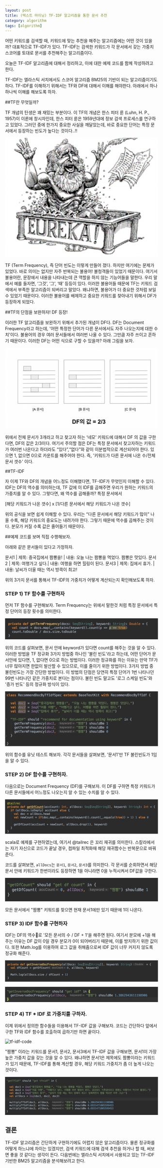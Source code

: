 ```yaml
---
layout: post
title: (텍스트 마이닝) TF-IDF 알고리즘을 통한 문서 추천
category: algorithm
tags: [algorithm]
---
```


어떤 키워드를 검색할 때, 키워드에 맞는 추천을 해주는 알고리즘에는 어떤 것이 있을까? 대표적으로 TF-IDF가 있다.
TF-IDF는 검색한 키워드가 각 문서에서 갖는 가중치 스코어를 토대로 문서를 추천해주는 알고리즘이다.

오늘은 TF-IDF 알고리즘에 대해서 정리하고, 이에 대한 예제 코드를 함께 작성하려고 한다.

 TF-IDF는 엘라스틱 서치에서도 스코어 알고리즘 BM25의 기반이 되는 알고리즘이기도 하다.
TF-IDF를 이해하기 위해서는 TF와 DF에 대해서 이해를 해야한다. 아래에서 하나하나씩 이해를 해보도록 하자.

##TF란 무엇일까?

TF 개념의 탄생은 꽤 재밌는 부분이다. 이 TF의 개념은 한스 피터 룬 (Luhn, H. P., 1957)이 이론에 창시자인데,
한스 피터 룬은 1959년대에 정보 검색 프로세스를 연구하고 있었다. 그러던 중에 한가지 중요한 사실을 깨달았는데,
바로 중요한 단어는 특정 문서에서 등장하는 빈도가 높다는 것이다..!!

![eureka](https://github.com/heesuk-ahn/heesuk-ahn.github.io/blob/master/assets/images/tf-idf/eureka.png)

TF (Term Frequency), 즉 단어 빈도는 이렇게 만들어 졌다. 하지만 여기에는 문제가 있었다.
바로 의미는 없지만 자주 반복되는 불용어! 불청객들이 있었기 때문이다.
 여기서 불용어란, 문장에서 내용을 나타내는데 큰 역할을 하지 않는 기능어들을 말한다. 우리 말에서 예를 들자면, ‘그것’, ‘그’, ‘때’ 등등이 있다.
이러한 불용어들 때문에 TF는 키워드 검색에서 부족한 알고리즘이 되버리고 말았다. 왜냐하면, 불용어가 더 중요한 것처럼 보일 수 있었기 때문이다.
이러한 불용어를 배제하고 중요한 키워드를 찾아내기 위해서 DF가 등장하게 되었다.

##TF의 단점을 보완하자! DF 등장!

 이러한 TF 알고리즘을 보완하기 위해서 추가된 개념이 DF다. DF는 Document Frequency라고 하는데, '어떤 특정한 단어가 다른 문서에서도 자주 나오는지에 대한 수치'이다.
불용어의 경우 여러 문서들에서 여러번 나올 수 있다. 그만큼 자주 쓰이고 흔하기 때문이다.
이러한 DF는 어떤 식으로 구할 수 있을까? 아래 그림을 보자.

 ![df](https://github.com/heesuk-ahn/heesuk-ahn.github.io/blob/master/assets/images/tf-idf/df.png)

 위에서 전체 문서가 3개라고 하고 찾고자 하는 ‘네모’ 키워드에 대해서 DF 의 값을 구한다면, DF의 값은 2/3이다.
여기서 주의할 점은 DF는 특정 문서에서 찾고자하는 키워드가 여러번 나온다고 하더라도 “있다”,“없다”와 같이 이분법적으로 계산되어야 한다.
있으면 1, 없으면 0으로 카운트를 해주어야 한다. 즉, '키워드가 다른 문서에 나온 수/전체 문서 갯수' 이다.

##TF-IDF

 자 이제 TF와 DF의 개념을 어느정도 이해했다면, TF-IDF가 무엇인지 이해할 수 있다. IDF는 DF의 역수를 의미하는데, TF 값에 이 IDF를 곱해주면
우리가 원하는 키워드의 가중치를 알 수 있다. 그렇다면, 왜 역수를 곱해줄까? 특정 문서에서

[해당 키워드가 나온 갯수] x [1/다른 문서에서 해당 키워드가 나온 갯수]

위의 공식을 보면 쉽게 이해할 수 있다. 우리는 “다른 문서에서 해당 키워드가 많이” 나올 수록, 해당 키워드의 중요도는 내려가야 한다. 그렇기 때문에 역수를 곱해주는 것이다.
분모가 커질 수록 값은 줄어들기 때문이다.

##예제 코드를 보며 직접 수행해보자.

아래와 같은 문서들이 있다고 가정하자.

문서1 | 제목: 중국집에서 짬뽕을! | 내용: 오늘 나는 짬뽕을 먹었다. 짬뽕은 맛있다.
문서2 | 제목: 여행가고 싶다.| 내용: 여행을 하면 힐링이 된다.
문서3 | 제목: 집에서 휴가. | 내용: 날씨가 더울 때는 역시 방콕이 최고!

위의 3가지 문서를 통해서 TF-IDF의 가중치가 어떻게 계산되는지 확인해보도록 하자.

### STEP 1) TF 함수를 구현하자

먼저 TF 함수를 구현해보자. Term Frequency는 위에서 말한것 처럼 특정 문서에서 특정 단어의 등장 횟수를 의미한다.

![tf](https://github.com/heesuk-ahn/heesuk-ahn.github.io/blob/master/assets/images/tf-idf/tf-code.png)

 위의 코드를 살펴보면, 문서 안에 keyword가 있다면 count를 해주는 것을 알 수 있다.
이러한 방법을 TF 정규화 3가지 방법중 하나인 '불린 빈도'라고 하는데, 어떤 단어가 문서안에 있다면, 1, 없다면 0으로 하는 방법이다.
이러한 정규화를 하는 이유는 만약 TF가 너무 많아지면 한없이 발산할 수 있으므로, 이를 줄이기 위한 방법이다.
3가지 방법 중 불린빈도는 가장 간단한 방법이다. 이 방법의 단점은 당연히 특정 단어가 1번 나타나던 99번 나타나던 같은
가중치로 본다는 점이다. 불린 빈도 말고도 '로그 스케일 빈도'와 '증가 빈도' 등의 정규화 방식이 있다.

![tf-test](https://github.com/heesuk-ahn/heesuk-ahn.github.io/blob/master/assets/images/tf-idf/tf-test.png)

위의 함수를 유닛 테스트 해보자. 각각 문서들을 살펴보면, '문서1'만 TF 불린빈도가 1임을 알 수 있다.

### STEP 2) DF 함수를 구현하자.

다음으로는 Document Frequency (DF)를 구해보자. 이 DF를 구하면 특정 키워드가 다른 문서들에서
어느정도 나오는지 알 수 있는 수치를 알 수 있다.

![df-code](https://github.com/heesuk-ahn/heesuk-ahn.github.io/blob/master/assets/images/tf-idf/df-code.png)

scala로 예제를 구현하였는데, 여기서 @tailrec 은 꼬리 재귀를 의미한다. 스칼라에서는 자기 자신으로
코드가 끝날 경우, 컴파일 최적화때 해당 재귀함수는 반복문으로 바꿔준다.

코드를 살펴보면, `allDocs`는 `문서1`, `문서2`, `문서3`를 의미한다. 각 문서를 순회하면서 해당 문서 안에
키워드가 한번이라도 등장하면 1을 아니라면 0을 누적시켜서 DF값을 구한다.

![df-test](https://github.com/heesuk-ahn/heesuk-ahn.github.io/blob/master/assets/images/tf-idf/df-test.png)

모든 문서에서 "짬뽕" 키워드를 찾으면 현재 문서1에만 있기 때문에 1이 나온다.

### STEP 3) IDF 함수를 구현하자

 IDF는 DF의 역수로 '모든 문서의 수 / DF + 1'을 해주면 된다. 여기서 분모에 +1을 해주는 이유는 DF 값이 0일 경우 분모가 0이 되어버리기
때문에, 이를 방지하기 위한 값이다. 또한 Math.log를 이용하여 로그 값을 취해줌으로써 IDF 값이 너무 커지지 않도록 정규화 해준다.

![idf-code](https://github.com/heesuk-ahn/heesuk-ahn.github.io/blob/master/assets/images/tf-idf/idf-code.png)

![idf-test](https://github.com/heesuk-ahn/heesuk-ahn.github.io/blob/master/assets/images/tf-idf/idf-test.png)

### STEP 4) TF * IDF 로 가중치를 구하자.

 이제 위에서 정의한 함수들을 이용해서 TF-IDF 값을 구해보자. 코드는 간단하다 앞에서 구한 TF와 IDF 함수를 호출하여
곱하기만 하면 끝이다.

 ![tf-idf-code](https://github.com/heesuk-ahn/heesuk-ahn.github.io/blob/master/assets/images/tf-idf/tf-idf.png)

 "짬뽕" 이라는 키워드를 문서1, 문서2, 문서3에서 TF-IDF 값을 구해보면, 문서1이 가장 높은 가중치 값을 갖는 것을
 알 수 있다. 왜냐하면 문서1은 제목에도 짬뽕이라는 키워드가 있기 때문에, TF-IDF를 통해 계산할 경우,
 해당 키워드 가중치가 좀 더 높게 나오는 것이다.

 ![tf-idf-test](https://github.com/heesuk-ahn/heesuk-ahn.github.io/blob/master/assets/images/tf-idf/tf-idf-test2.png)


## 결론

 TF-IDF 알고리즘은 간단하게 구현하기에도 어렵지 않은 알고리즘이다. 물론 정규화를 어떻게 하느냐에 차이는 있겠지만,
검색 키워드에 대해 검색 추천을 하거나 할 때, 써보면 좋을 것 같다는 생각이 든다.
 다음번에는 엘라스틱 서치에서 사용되고 있는 TF-IDF 기반한 BM25 알고리즘을 분석해보려고 한다.
